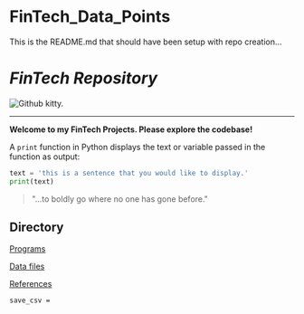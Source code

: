 # FinTech_Data_Points

This is the README.md that should have been setup with repo creation...

# *FinTech Repository*

![Github kitty.](https://www.howtogeek.com/wp-content/uploads/2017/09/1-github-explained.png?width=1198&trim=1,1&bg-color=000&pad=1,1)

---

**Welcome to my FinTech Projects.  Please explore the codebase!**

A `print` function in Python displays the text or variable passed in the function as output:

```python
text = 'this is a sentence that you would like to display.'
print(text)
```
> "...to boldly go where no one has gone before."

## Directory

[Programs](code)

[Data files](data)

[References](references)


``` save_csv = ```


